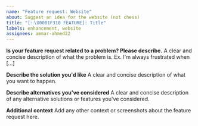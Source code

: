 ```yaml
---
name: "Feature request: Website"
about: Suggest an idea for the website (not chess)
title: "[✨\U0001F310 FEATURE]: Title"
labels: enhancement, website
assignees: ammar-ahmed22
---
```


**Is your feature request related to a problem? Please describe.**
A clear and concise description of what the problem is. Ex. I'm always frustrated when [...]

**Describe the solution you'd like**
A clear and concise description of what you want to happen.

**Describe alternatives you've considered**
A clear and concise description of any alternative solutions or features you've considered.

**Additional context**
Add any other context or screenshots about the feature request here.
